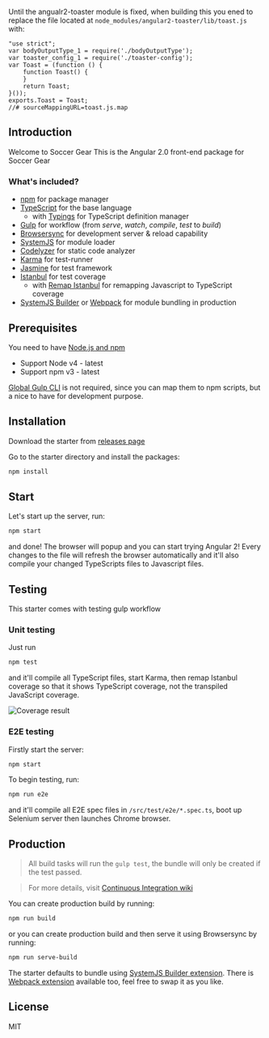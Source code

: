 Until the angualr2-toaster module is fixed, when building this you ened to replace the file located at `node_modules/angular2-toaster/lib/toast.js` with:
```
"use strict";
var bodyOutputType_1 = require('./bodyOutputType');
var toaster_config_1 = require('./toaster-config');
var Toast = (function () {
    function Toast() {
    }
    return Toast;
}());
exports.Toast = Toast;
//# sourceMappingURL=toast.js.map
```


## Introduction
Welcome to Soccer Gear
This is the Angular 2.0 front-end package for Soccer Gear

### What's included?
* [npm](https://www.npmjs.com/) for package manager
* [TypeScript](http://www.typescriptlang.org/) for the base language
  * with [Typings](https://github.com/typings/typings) for TypeScript definition manager
* [Gulp](http://gulpjs.com/) for workflow (from *serve*, *watch*, *compile*, *test* to *build*)
* [Browsersync](https://www.browsersync.io/) for development server & reload capability
* [SystemJS](https://github.com/systemjs/systemjs) for module loader
* [Codelyzer](https://github.com/mgechev/codelyzer) for static code analyzer
* [Karma](http://karma-runner.github.io/) for test-runner
* [Jasmine](http://jasmine.github.io/) for test framework
* [Istanbul](https://github.com/gotwarlost/istanbul) for test coverage
  * with [Remap Istanbul](https://github.com/SitePen/remap-istanbul) for remapping Javascript to TypeScript coverage
* [SystemJS Builder](https://github.com/systemjs/builder) or [Webpack](https://webpack.github.io/) for module bundling in production

## Prerequisites
You need to have [Node.js and npm](https://nodejs.org/en/)
- Support Node v4 - latest
- Support npm v3 - latest

[Global Gulp CLI](https://github.com/gulpjs/gulp/blob/master/docs/getting-started.md) is not required, since you can map them to npm scripts, but a nice to have for development purpose.

## Installation
Download the starter from [releases page](https://github.com/antonybudianto/angular2-starter/releases)

Go to the starter directory and install the packages:
```bash
npm install
```

## Start
Let's start up the server, run:
```bash
npm start
```

and done! The browser will popup and you can start trying Angular 2!
Every changes to the file will refresh the browser automatically
and it'll also compile your changed TypeScripts files to Javascript files.

## Testing
This starter comes with testing gulp workflow

### Unit testing
Just run
```bash
npm test
```
and it'll compile all TypeScript files, start Karma, then remap Istanbul coverage so that it shows TypeScript coverage, not the transpiled JavaScript coverage.

![Coverage result](http://s33.postimg.org/w7m9ckdkf/Screen_Shot_2016_06_04_at_8_15_53_AM.png)

### E2E testing
Firstly start the server:
```bash
npm start
```
To begin testing, run:
```bash
npm run e2e
```
and it'll compile all E2E spec files in `/src/test/e2e/*.spec.ts`, boot up Selenium server then launches Chrome browser.

## Production
> All build tasks will run the `gulp test`, the bundle will only be created if the test passed.

> For more details, visit [Continuous Integration  wiki](https://github.com/antonybudianto/angular2-starter/wiki/Continuous-Integration)

You can create production build by running:
```bash
npm run build
```
or you can create production build and then serve it using Browsersync by running:
```bash
npm run serve-build
```
The starter defaults to bundle using [SystemJS Builder extension](https://github.com/ngstarter/systemjs-extension).
There is [Webpack extension](https://github.com/ngstarter/webpack-extension) available too, feel free to swap it as you like.

## License
MIT

